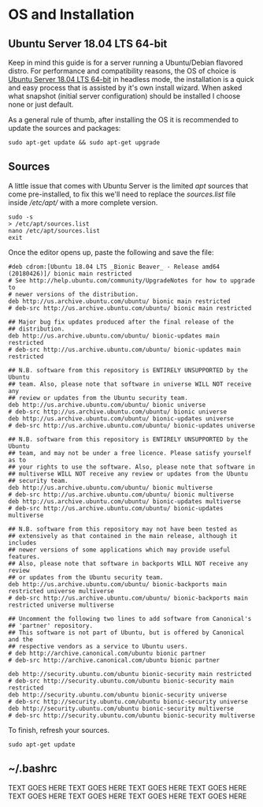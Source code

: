 # OS and Installation
## Ubuntu Server 18.04 LTS 64-bit
Keep in mind this guide is for a server running a Ubuntu/Debian flavored distro. For performance and compatibility reasons, the OS of choice is [Ubuntu Server 18.04 LTS 64-bit](https://www.ubuntu.com/server) in headless mode, the installation is a quick and easy process that is assisted by it's own install wizard. When asked what snapshot (initial server configuration) should be installed I choose none or just default.

As a general rule of thumb, after installing the OS it is recommended to update the sources and packages:

    sudo apt-get update && sudo apt-get upgrade

## Sources
A little issue that comes with Ubuntu Server is the limited *apt* sources that come pre-installed, to fix this we'll need to replace the *sources.list* file inside */etc/apt/* with a more complete version.

    sudo -s
    > /etc/apt/sources.list
    nano /etc/apt/sources.list
    exit

Once the editor opens up, paste the following and save the file:

    #deb cdrom:[Ubuntu 18.04 LTS _Bionic Beaver_ - Release amd64 (20180426)]/ bionic main restricted
    # See http://help.ubuntu.com/community/UpgradeNotes for how to upgrade to
    # newer versions of the distribution.
    deb http://us.archive.ubuntu.com/ubuntu/ bionic main restricted
    # deb-src http://us.archive.ubuntu.com/ubuntu/ bionic main restricted

    ## Major bug fix updates produced after the final release of the
    ## distribution.
    deb http://us.archive.ubuntu.com/ubuntu/ bionic-updates main restricted
    # deb-src http://us.archive.ubuntu.com/ubuntu/ bionic-updates main restricted

    ## N.B. software from this repository is ENTIRELY UNSUPPORTED by the Ubuntu
    ## team. Also, please note that software in universe WILL NOT receive any
    ## review or updates from the Ubuntu security team.
    deb http://us.archive.ubuntu.com/ubuntu/ bionic universe
    # deb-src http://us.archive.ubuntu.com/ubuntu/ bionic universe
    deb http://us.archive.ubuntu.com/ubuntu/ bionic-updates universe
    # deb-src http://us.archive.ubuntu.com/ubuntu/ bionic-updates universe

    ## N.B. software from this repository is ENTIRELY UNSUPPORTED by the Ubuntu
    ## team, and may not be under a free licence. Please satisfy yourself as to
    ## your rights to use the software. Also, please note that software in
    ## multiverse WILL NOT receive any review or updates from the Ubuntu
    ## security team.
    deb http://us.archive.ubuntu.com/ubuntu/ bionic multiverse
    # deb-src http://us.archive.ubuntu.com/ubuntu/ bionic multiverse
    deb http://us.archive.ubuntu.com/ubuntu/ bionic-updates multiverse
    # deb-src http://us.archive.ubuntu.com/ubuntu/ bionic-updates multiverse

    ## N.B. software from this repository may not have been tested as
    ## extensively as that contained in the main release, although it includes
    ## newer versions of some applications which may provide useful features.
    ## Also, please note that software in backports WILL NOT receive any review
    ## or updates from the Ubuntu security team.
    deb http://us.archive.ubuntu.com/ubuntu/ bionic-backports main restricted universe multiverse
    # deb-src http://us.archive.ubuntu.com/ubuntu/ bionic-backports main restricted universe multiverse

    ## Uncomment the following two lines to add software from Canonical's
    ## 'partner' repository.
    ## This software is not part of Ubuntu, but is offered by Canonical and the
    ## respective vendors as a service to Ubuntu users.
    # deb http://archive.canonical.com/ubuntu bionic partner
    # deb-src http://archive.canonical.com/ubuntu bionic partner

    deb http://security.ubuntu.com/ubuntu bionic-security main restricted
    # deb-src http://security.ubuntu.com/ubuntu bionic-security main restricted
    deb http://security.ubuntu.com/ubuntu bionic-security universe
    # deb-src http://security.ubuntu.com/ubuntu bionic-security universe
    deb http://security.ubuntu.com/ubuntu bionic-security multiverse
    # deb-src http://security.ubuntu.com/ubuntu bionic-security multiverse

To finish, refresh your sources.

    sudo apt-get update

## ~/.bashrc
TEXT GOES HERE TEXT GOES HERE TEXT GOES HERE TEXT GOES HERE TEXT GOES HERE TEXT GOES HERE TEXT GOES HERE TEXT GOES HERE
